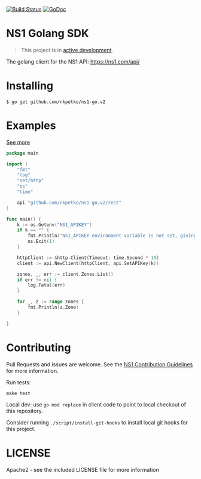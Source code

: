 [![Build Status](https://travis-ci.org/ns1/ns1-go.svg?branch=v2)](https://travis-ci.org/ns1/ns1-go) [![GoDoc](https://godoc.org/github.com/nkpetko/ns1-go.v2?status.svg)](https://godoc.org/github.com/nkpetko/ns1-go.v2)

# NS1 Golang SDK

> This project is in [active development](https://github.com/ns1/community/blob/master/project_status/ACTIVE_DEVELOPMENT.md).

The golang client for the NS1 API: https://ns1.com/api/

# Installing

```
$ go get github.com/nkpetko/ns1-go.v2
```

Examples
========

[See more](https://github.com/ns1/ns1-go/tree/v2/rest/_examples)


```go
package main

import (
	"fmt"
	"log"
	"net/http"
	"os"
	"time"

	api "github.com/nkpetko/ns1-go.v2/rest"
)

func main() {
	k := os.Getenv("NS1_APIKEY")
	if k == "" {
		fmt.Println("NS1_APIKEY environment variable is not set, giving up")
		os.Exit(1)
	}

	httpClient := &http.Client{Timeout: time.Second * 10}
	client := api.NewClient(httpClient, api.SetAPIKey(k))

	zones, _, err := client.Zones.List()
	if err != nil {
		log.Fatal(err)
	}

	for _, z := range zones {
		fmt.Println(z.Zone)
	}

}
```

Contributing
============
Pull Requests and issues are welcome. See the [NS1 Contribution Guidelines](https://github.com/ns1/community) for more information.

Run tests:

```
make test
```

Local dev: use `go mod replace` in client code to point to local checkout of
this repository.

Consider running `./script/install-git-hooks` to install local git hooks for this
project.

# LICENSE

Apache2 - see the included LICENSE file for more information
